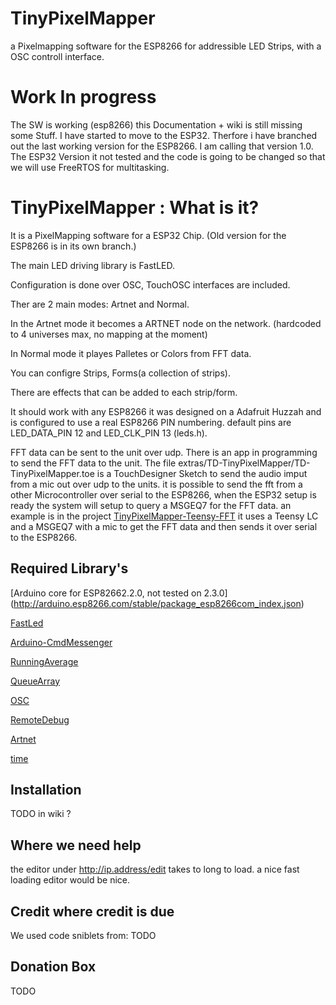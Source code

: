 # TinyPixelMapper
a Pixelmapping software for the ESP8266 for addressible LED Strips, with a OSC controll interface.

# Work In progress 
The SW is working (esp8266) this Documentation + wiki is still missing some Stuff.
I have started to move to the ESP32. Therfore i have branched out the last working version for the ESP8266. I am calling that version 1.0.
The ESP32 Version it not tested and the code is going to be changed so that we will use FreeRTOS for multitasking.


# TinyPixelMapper : What is it?
It is a PixelMapping software for a ESP32 Chip. (Old version for the ESP8266 is in its own branch.)

The main LED driving library is FastLED.

Configuration is done over OSC, TouchOSC interfaces are included.

Ther are 2 main modes: Artnet and Normal.

In the Artnet mode it becomes a ARTNET node on the network. (hardcoded to 4 universes max, no mapping at the moment)

In Normal mode it playes Palletes or Colors from FFT data.

You can configre Strips, Forms(a collection of strips).

There are effects that can be added to each strip/form.

It should work with any ESP8266 it was designed on a Adafruit Huzzah and is configured to use a real ESP8266 PIN numbering.
default pins are LED_DATA_PIN 12  and  LED_CLK_PIN 13  (leds.h).

FFT data can be sent to the unit over udp. There is an app in programming to send the FFT data to the unit. 
The file  extras/TD-TinyPixelMapper/TD-TinyPixelMapper.toe is a TouchDesigner Sketch to send the audio imput from a mic out over udp to the units.
it is possible to send the fft from a other Microcontroller over serial to the ESP8266, when the ESP32 setup is ready the system will setup to query a MSGEQ7 for the FFT data. an example is in the project [TinyPixelMapper-Teensy-FFT](https://github.com/Gerfunky/TinyPixelMapper-Teensy-FFT)
it uses a Teensy LC and a MSGEQ7 with a mic to get the FFT data and then sends it over serial to the ESP8266.



## Required Library's
[Arduino core for ESP82662.2.0, not tested on 2.3.0] (http://arduino.esp8266.com/stable/package_esp8266com_index.json)

[FastLed](https://github.com/FastLED/FastLED "FastLED git Page ")

[Arduino-CmdMessenger](https://github.com/thijse/Arduino-CmdMessenger)

[RunningAverage](https://github.com/RobTillaart/Arduino/tree/master/libraries/RunningAverage)

[QueueArray](http://playground.arduino.cc/Code/QueueArray)

[OSC](https://github.com/CNMAT/OSC)

[RemoteDebug](https://github.com/JoaoLopesF/RemoteDebug)

[Artnet](https://github.com/natcl/Artnet)

[time](http://playground.arduino.cc/Code/Time)


## Installation 
TODO in wiki ?


## Where we need help
the editor under http://ip.address/edit takes to long to load.
a nice fast loading editor would be nice.


## Credit where credit is due
We used code sniblets from:
TODO

## Donation Box
TODO
